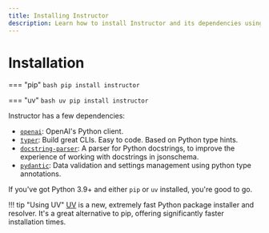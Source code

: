 ```yaml
---
title: Installing Instructor
description: Learn how to install Instructor and its dependencies using pip or uv for Python 3.9+. Simple setup guide included.
---
```


# Installation

=== "pip"
    ```bash
    pip install instructor
    ```

=== "uv"
    ```bash
    uv pip install instructor
    ```

Instructor has a few dependencies:

- [`openai`](https://pypi.org/project/openai/): OpenAI's Python client.
- [`typer`](https://pypi.org/project/typer/): Build great CLIs. Easy to code. Based on Python type hints.
- [`docstring-parser`](https://pypi.org/project/docstring-parser/): A parser for Python docstrings, to improve the experience of working with docstrings in jsonschema.
- [`pydantic`](https://pypi.org/project/pydantic/): Data validation and settings management using python type annotations.

If you've got Python 3.9+ and either `pip` or `uv` installed, you're good to go.

!!! tip "Using UV"
    [UV](https://github.com/astral-sh/uv) is a new, extremely fast Python package installer and resolver. It's a great alternative to pip, offering significantly faster installation times.
